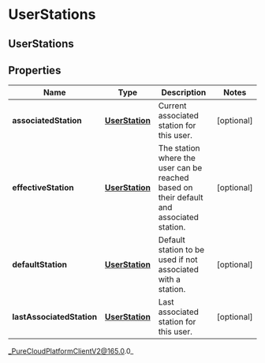 # UserStations

## UserStations

## Properties

|Name | Type | Description | Notes|
|------------ | ------------- | ------------- | -------------|
| **associatedStation** | [**UserStation**](UserStation) | Current associated station for this user. | [optional] |
| **effectiveStation** | [**UserStation**](UserStation) | The station where the user can be reached based on their default and associated station. | [optional] |
| **defaultStation** | [**UserStation**](UserStation) | Default station to be used if not associated with a station. | [optional] |
| **lastAssociatedStation** | [**UserStation**](UserStation) | Last associated station for this user. | [optional] |



_PureCloudPlatformClientV2@165.0.0_
